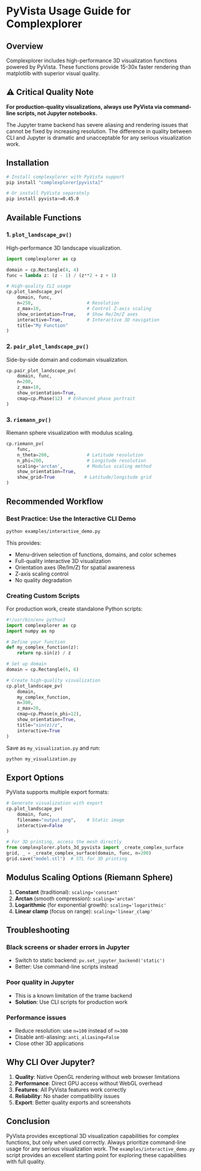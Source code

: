 # PyVista Usage Guide for Complexplorer

## Overview

Complexplorer includes high-performance 3D visualization functions powered by PyVista. These functions provide 15-30x faster rendering than matplotlib with superior visual quality.

## ⚠️ Critical Quality Note

**For production-quality visualizations, always use PyVista via command-line scripts, not Jupyter notebooks.**

The Jupyter trame backend has severe aliasing and rendering issues that cannot be fixed by increasing resolution. The difference in quality between CLI and Jupyter is dramatic and unacceptable for any serious visualization work.

## Installation

```bash
# Install complexplorer with PyVista support
pip install "complexplorer[pyvista]"

# Or install PyVista separately
pip install pyvista>=0.45.0
```

## Available Functions

### 1. `plot_landscape_pv()`
High-performance 3D landscape visualization.

```python
import complexplorer as cp

domain = cp.Rectangle(4, 4)
func = lambda z: (z - 1) / (z**2 + z + 1)

# High-quality CLI usage
cp.plot_landscape_pv(
    domain, func,
    n=250,                    # Resolution
    z_max=10,                 # Control Z-axis scaling
    show_orientation=True,    # Show Re/Im/Z axes
    interactive=True,         # Interactive 3D navigation
    title="My Function"
)
```

### 2. `pair_plot_landscape_pv()`
Side-by-side domain and codomain visualization.

```python
cp.pair_plot_landscape_pv(
    domain, func,
    n=200,
    z_max=10,
    show_orientation=True,
    cmap=cp.Phase(12)  # Enhanced phase portrait
)
```

### 3. `riemann_pv()`
Riemann sphere visualization with modulus scaling.

```python
cp.riemann_pv(
    func,
    n_theta=200,              # Latitude resolution
    n_phi=200,                # Longitude resolution
    scaling='arctan',         # Modulus scaling method
    show_orientation=True,
    show_grid=True           # Latitude/longitude grid
)
```

## Recommended Workflow

### Best Practice: Use the Interactive CLI Demo

```bash
python examples/interactive_demo.py
```

This provides:
- Menu-driven selection of functions, domains, and color schemes
- Full-quality interactive 3D visualization
- Orientation axes (Re/Im/Z) for spatial awareness
- Z-axis scaling control
- No quality degradation

### Creating Custom Scripts

For production work, create standalone Python scripts:

```python
#!/usr/bin/env python3
import complexplorer as cp
import numpy as np

# Define your function
def my_complex_function(z):
    return np.sin(z) / z

# Set up domain
domain = cp.Rectangle(6, 6)

# Create high-quality visualization
cp.plot_landscape_pv(
    domain,
    my_complex_function,
    n=300,
    z_max=20,
    cmap=cp.Phase(n_phi=12),
    show_orientation=True,
    title="sin(z)/z",
    interactive=True
)
```

Save as `my_visualization.py` and run:
```bash
python my_visualization.py
```

## Export Options

PyVista supports multiple export formats:

```python
# Generate visualization with export
cp.plot_landscape_pv(
    domain, func,
    filename="output.png",    # Static image
    interactive=False
)

# For 3D printing, access the mesh directly
from complexplorer.plots_3d_pyvista import _create_complex_surface
grid, _ = _create_complex_surface(domain, func, n=200)
grid.save("model.stl")  # STL for 3D printing
```

## Modulus Scaling Options (Riemann Sphere)

1. **Constant** (traditional): `scaling='constant'`
2. **Arctan** (smooth compression): `scaling='arctan'`
3. **Logarithmic** (for exponential growth): `scaling='logarithmic'`
4. **Linear clamp** (focus on range): `scaling='linear_clamp'`

## Troubleshooting

### Black screens or shader errors in Jupyter
- Switch to static backend: `pv.set_jupyter_backend('static')`
- Better: Use command-line scripts instead

### Poor quality in Jupyter
- This is a known limitation of the trame backend
- **Solution**: Use CLI scripts for production work

### Performance issues
- Reduce resolution: use `n=100` instead of `n=300`
- Disable anti-aliasing: `anti_aliasing=False`
- Close other 3D applications

## Why CLI Over Jupyter?

1. **Quality**: Native OpenGL rendering without web browser limitations
2. **Performance**: Direct GPU access without WebGL overhead
3. **Features**: All PyVista features work correctly
4. **Reliability**: No shader compatibility issues
5. **Export**: Better quality exports and screenshots

## Conclusion

PyVista provides exceptional 3D visualization capabilities for complex functions, but only when used correctly. Always prioritize command-line usage for any serious visualization work. The `examples/interactive_demo.py` script provides an excellent starting point for exploring these capabilities with full quality.